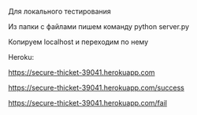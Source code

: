 Для локального тестирования

Из папки с файлами пишем команду python server.py

Копируем localhost и переходим по нему 

Heroku:

https://secure-thicket-39041.herokuapp.com

https://secure-thicket-39041.herokuapp.com/success

https://secure-thicket-39041.herokuapp.com/fail
